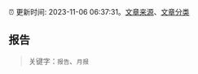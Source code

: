 :alarm_clock: 更新时间: 2023-11-06 06:37:31。[文章来源](/README.md)、[文章分类](/TAGS.md)

## 报告


> 关键字：`报告`、`月报`



